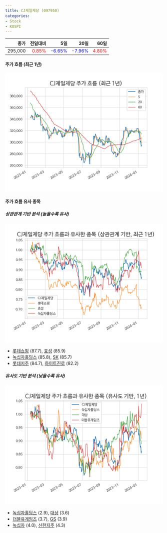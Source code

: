 ```yaml
---
title: CJ제일제당 (097950)
categories:
- Stock
- KOSPI
---
```


|종가|전일대비|5일|20일|60일|
|---:|-------:|--:|---:|---:|
|295,000|<span style="color: red">0.85%</span>|<span style="color: blue">-6.65%</span>|<span style="color: blue">-7.96%</span>|<span style="color: red">4.80%</span>|

<!-- more -->


#### 주가 흐름 (최근 1년)
![097950](/assets/images/stock/097950.png)


#### 주가 흐름 유사 종목


##### 상관관계 기반 분석 (높을수록 유사)
![097950](/assets/images/stock/097950_corr.png)
- [롯데쇼핑](/023530/) (87.7), [효성](/004800/) (85.9)
- [녹십자홀딩스](/005250/) (85.8), [SK](/034730/) (85.7)
- [롯데지주](/004990/) (84.7), [하이트진로](/000080/) (82.2)


##### 유사도 기반 분석 (낮을수록 유사)	
![097950](/assets/images/stock/097950_sim.png)
- [녹십자홀딩스](/005250/) (2.9), [대상](/001680/) (3.6)
- [더블유게임즈](/192080/) (3.7), [GS](/078930/) (3.9)
- [녹십자](/006280/) (4.0), [신한지주](/055550/) (4.3)